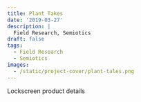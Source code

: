 ```yaml
---
title: Plant Takes
date: '2019-03-27'
description: |
  Field Research, Semiotics
draft: false
tags:
  - Field Research
  - Semiotics
images:
  - /static/project-cover/plant-tales.png
---
```


Lockscreen product details
